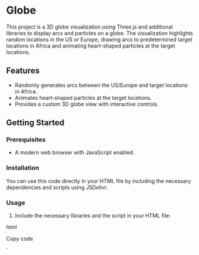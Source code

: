 Globe 
================

This project is a 3D globe visualization using Three.js and additional libraries to display arcs and particles on a globe. The visualization highlights random locations in the US or Europe, drawing arcs to predetermined target locations in Africa and animating heart-shaped particles at the target locations.

Features
--------

-   Randomly generates arcs between the US/Europe and target locations in Africa.
-   Animates heart-shaped particles at the target locations.
-   Provides a custom 3D globe view with interactive controls.

Getting Started
---------------

### Prerequisites

-   A modern web browser with JavaScript enabled.

### Installation

You can use this code directly in your HTML file by including the necessary dependencies and scripts using JSDelivr.

### Usage

1.  Include the necessary libraries and the script in your HTML file:

html

Copy code

`<!DOCTYPE html>
<html lang="en">
<head>
    <meta charset="UTF-8">
    <meta name="viewport" content="width=device-width, initial-scale=1.0">
    <title>Globe Visualizer</title>
    <script type="module"> import { Globe } from 'https://cdn.jsdelivr.net/gh/codeandwander/nala-globe@latest/globe.js';

        document.addEventListener('DOMContentLoaded', () => {
            const globe = new Globe('globeViz');
        }); </script>
    <style> #globeViz {
            width: 100%;
            height: 100vh;
            display: block;
        } </style>
</head>
<body>
    <div id="globeViz"></div>
</body>
</html>`

1.  Ensure your JavaScript file (`globe.js`) is available in your GitHub repository and correctly referenced in the import statement. Replace `yourusername` and `your-repo` with your actual GitHub username and repository name.

### How It Works

-   **Globe Class**: The core of the visualization, initializing the globe, generating data, and managing animations.
-   **getRandomLocation(region)**: Generates random coordinates within specified regions (US or Europe).
-   **generateData()**: Creates arcs and particles data for the visualization.
-   **createHeartParticleCanvas()**: Sets up the heart particle canvas using SVG data.
-   **createParticle()**: Creates individual particles for animation.
-   **resetParticles()**: Resets the particle animation.
-   **handleParticles()**: Updates and draws particles on the canvas.
-   **animateParticles()**: Handles the particle animation loop.
-   **createHeartParticles()**: Creates heart-shaped particles for the 3D globe.
-   **createWorld()**: Initializes the 3D globe with arcs and custom layers.
-   **startParticleAnimationAtDestination()**: Starts particle animations at the target destinations.
-   **loadLandData()**: Loads land data for the 3D globe.
-   **addResetViewListener()**: Adds a listener to reset the globe's point of view after interaction.

### Customization

You can customize the behavior and appearance of the visualization by modifying the class properties and methods. For example, you can change the target locations, arc colors, particle shapes, and animation durations to fit your needs.

Acknowledgments
---------------

-   [Three.js](https://threejs.org/)
-   [three-globe](https://github.com/vasturiano/three-globe)
-   [TopoJSON](https://github.com/topojson/topojson)

Feel free to customize and expand this README as necessary for your project.